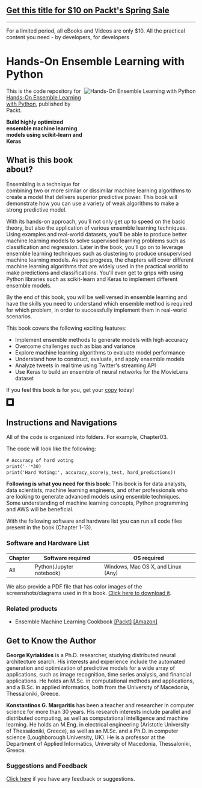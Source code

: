 ## [Get this title for $10 on Packt's Spring Sale](https://www.packt.com/B12156?utm_source=github&utm_medium=packt-github-repo&utm_campaign=spring_10_dollar_2022)
-----
For a limited period, all eBooks and Videos are only $10. All the practical content you need \- by developers, for developers

# Hands-On Ensemble Learning with Python

<a href="https://www.packtpub.com/data/hands-on-ensemble-learning-with-python"><img src="https://www.packtpub.com/media/catalog/product/cache/e4d64343b1bc593f1c5348fe05efa4a6/9/7/9781789612851-original.png" alt="Hands-On Ensemble Learning with Python" height="256px" align="right"></a>

This is the code repository for [Hands-On Ensemble Learning with Python](https://www.packtpub.com/data/hands-on-ensemble-learning-with-python), published by Packt.

**Build highly optimized ensemble machine learning models using scikit-learn and Keras**

## What is this book about?
Ensembling is a technique for combining two or more similar or dissimilar machine learning algorithms to create a model that delivers superior predictive power. This book will demonstrate how you can use a variety of weak algorithms to make a strong predictive model.

With its hands-on approach, you'll not only get up to speed on the basic theory, but also the application of various ensemble learning techniques. Using examples and real-world datasets, you'll be able to produce better machine learning models to solve supervised learning problems such as classification and regression. Later in the book, you'll go on to leverage ensemble learning techniques such as clustering to produce unsupervised machine learning models. As you progress, the chapters will cover different machine learning algorithms that are widely used in the practical world to make predictions and classifications. You'll even get to grips with using Python libraries such as scikit-learn and Keras to implement different ensemble models.

By the end of this book, you will be well versed in ensemble learning and have the skills you need to understand which ensemble method is required for which problem, in order to successfully implement them in real-world scenarios.

This book covers the following exciting features:
* Implement ensemble methods to generate models with high accuracy
* Overcome challenges such as bias and variance
* Explore machine learning algorithms to evaluate model performance
* Understand how to construct, evaluate, and apply ensemble models
* Analyze tweets in real time using Twitter's streaming API
* Use Keras to build an ensemble of neural networks for the MovieLens dataset

If you feel this book is for you, get your [copy](https://www.amazon.com/dp/1789612853) today!

<a href="https://www.packtpub.com/?utm_source=github&utm_medium=banner&utm_campaign=GitHubBanner"><img src="https://raw.githubusercontent.com/PacktPublishing/GitHub/master/GitHub.png" 
alt="https://www.packtpub.com/" border="5" /></a>

## Instructions and Navigations
All of the code is organized into folders. For example, Chapter03.

The code will look like the following:
```
# Accuracy of hard voting
print('-'*30)
print('Hard Voting:', accuracy_score(y_test, hard_predictions))
```

**Following is what you need for this book:**
This book is for data analysts, data scientists, machine learning engineers, and other professionals who are looking to generate advanced models using ensemble techniques. Some understanding of machine learning concepts, Python programming and AWS will be beneficial.	

With the following software and hardware list you can run all code files present in the book (Chapter 1-13).
### Software and Hardware List
| Chapter | Software required | OS required |
| -------- | ------------------------------------ | ----------------------------------- |
| All | Python(Jupyter notebook) | Windows, Mac OS X, and Linux (Any) |

We also provide a PDF file that has color images of the screenshots/diagrams used in this book. [Click here to download it](https://static.packt-cdn.com/downloads/9781789612851_ColorImages.pdf).

### Related products
* Ensemble Machine Learning Cookbook [[Packt]](https://www.packtpub.com/big-data-and-business-intelligence/ensemble-machine-learning-cookbook) [[Amazon]](https://www.amazon.com/dp/1789136601)


## Get to Know the Author
**George Kyriakides** is a Ph.D. researcher, studying distributed neural architecture search. His interests and experience include the automated generation and optimization of predictive models for a wide array of applications, such as image recognition, time series analysis, and financial applications. He holds an M.Sc. in computational methods and applications, and a B.Sc. in applied informatics, both from the University of Macedonia, Thessaloniki, Greece.

**Konstantinos G. Margaritis** has been a teacher and researcher in computer science for more than 30 years. His research interests include parallel and distributed computing, as well as computational intelligence and machine learning. He holds an M.Eng. in electrical engineering (Aristotle University of Thessaloniki, Greece), as well as an M.Sc. and a Ph.D. in computer science (Loughborough University, UK). He is a professor at the Department of Applied Informatics, University of Macedonia, Thessaloniki, Greece. 


### Suggestions and Feedback
[Click here](https://docs.google.com/forms/d/e/1FAIpQLSdy7dATC6QmEL81FIUuymZ0Wy9vH1jHkvpY57OiMeKGqib_Ow/viewform) if you have any feedback or suggestions.


